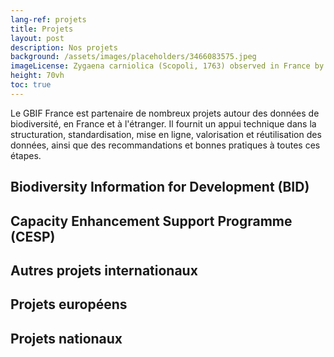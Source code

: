 ```yaml
---
lang-ref: projets
title: Projets
layout: post
description: Nos projets
background: /assets/images/placeholders/3466083575.jpeg
imageLicense: Zygaena carniolica (Scopoli, 1763) observed in France by Christoph Moning (licensed under http://creativecommons.org/licenses/by/4.0/)
height: 70vh
toc: true
---
```


Le GBIF France est partenaire de nombreux projets autour des données de biodiversité, en France et à l'étranger. Il fournit un appui technique dans la structuration, standardisation, mise en ligne, valorisation et réutilisation des données, ainsi que des recommandations et bonnes pratiques à toutes ces étapes.

## Biodiversity Information for Development (BID)

## Capacity Enhancement Support Programme (CESP)

## Autres projets internationaux

## Projets européens

## Projets nationaux
